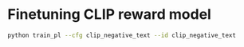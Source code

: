 # Finetuning CLIP reward model

```bash
python train_pl --cfg clip_negative_text --id clip_negative_text
```